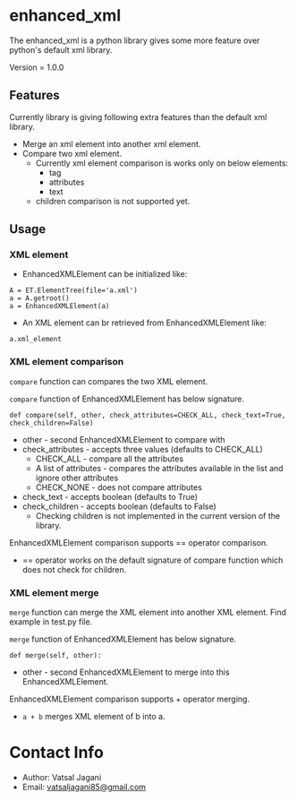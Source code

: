 # enhanced_xml
The enhanced_xml is a python library gives some more feature over python's default xml library.

Version = 1.0.0


## Features
Currently library is giving following extra features than the default xml library.
- Merge an xml element into another xml element.
- Compare two xml element.
  - Currently xml element comparison is works only on below elements:
    - tag
    - attributes
    - text
  - children comparison is not supported yet.


## Usage

### XML element
- EnhancedXMLElement can be initialized like:
```
A = ET.ElementTree(file='a.xml')
a = A.getroot()
a = EnhancedXMLElement(a)
```
- An XML element can br retrieved from EnhancedXMLElement like:
```
a.xml_element
```

### XML element comparison
`compare` function can compares the two XML element.

`compare` function of EnhancedXMLElement has below signature.
```
def compare(self, other, check_attributes=CHECK_ALL, check_text=True, check_children=False)
```
- other - second EnhancedXMLElement to compare with
- check_attributes - accepts three values (defaults to CHECK_ALL)
  - CHECK_ALL - compare all the attributes
  - A list of attributes - compares the attributes available in the list and ignore other attributes
  - CHECK_NONE - does not compare attributes
- check_text - accepts boolean (defaults to True)
- check_children - accepts boolean (defaults to False)
  - Checking children is not implemented in the current version of the library.

EnhancedXMLElement comparison supports == operator comparison.
- == operator works on the default signature of compare function which does not check for children.

### XML element merge
`merge` function can merge the XML element into another XML element. Find example in test.py file.

`merge` function of EnhancedXMLElement has below signature.

```
def merge(self, other):
```
- other - second EnhancedXMLElement to merge into this EnhancedXMLElement.

EnhancedXMLElement comparison supports + operator merging.
- `a + b` merges XML element of b into a.



# Contact Info
- Author: Vatsal Jagani
- Email: vatsaljagani85@gmail.com